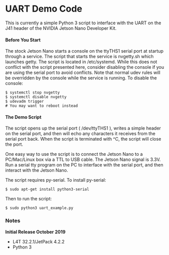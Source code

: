 # UART Demo Code

This is currently a simple Python 3 script to interface with the UART on the J41 header of the NVIDIA Jetson Nano Developer Kit.

<h4>Before You Start</h4>
The stock Jetson Nano starts a console on the ttyTHS1 serial port at startup through a service. The script that starts the service is nvgetty.sh which launches getty. The script is located in /etc/systemd. While this does not conflict with the script presented here, consider disabling the console if you are using the serial port to avoid conflicts. Note that normal udev rules will be overridden by the console while the service is running. To disable the console:

```
$ systemctl stop nvgetty
$ systemctl disable nvgetty
$ udevadm trigger
# You may want to reboot instead
```

<h4>The Demo Script</h4>

The script opens up the serial port ( /dev/ttyTHS1 ), writes a simple header on the serial port, and then will echo any characters it receives from the serial port back. When the script is terminated with ^C, the script will close the port.

One easy way to use the script is to connect the Jetson Nano to a PC/Mac/Linux box via a TTL to USB cable. The Jetson Nano signal is 3.3V. Run a serial tty program on the PC to interface with the serial port, and then interact with the Jetson Nano.

The script requires py-serial. To install py-serial:

```
$ sudo apt-get install python3-serial

```
Then to run the script:

```
$ sudo python3 uart_example.py

```

<h3>Notes</h3>

<b>Initial Release October 2019</b>
<ul>
  <li>L4T 32.2.1/JetPack 4.2.2</li>
  <li>Python 3</li>
  </ul>

